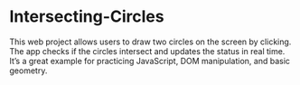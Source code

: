 # Intersecting-Circles
This web project allows users to draw two circles on the screen by clicking. The app checks if the circles intersect and updates the status in real time. It’s a great example for practicing JavaScript, DOM manipulation, and basic geometry.
